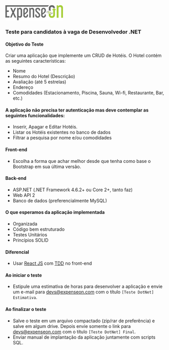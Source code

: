 ![ExpenseOn](expenseon-logo.png)
### Teste para candidatos à vaga de Desenvolvedor .NET

#### Objetivo do Teste

Criar uma aplicação que implemente um CRUD de Hotéis.
O Hotel contém as seguintes características:

- Nome
- Resumo do Hotel (Descrição)
- Avaliação (até 5 estrelas)
- Endereço
- Comodidades (Estacionamento, Piscina, Sauna, Wi-fi, Restaurante, Bar, etc.)

#### A aplicação não precisa ter autenticação mas deve contemplar as seguintes funcionalidades:

- Inserir, Apagar e Editar Hotéis.
- Listar os Hotéis existentes no banco de dados
- Filtrar a pesquisa por nome e/ou comodidades

#### Front-end

- Escolha a forma que achar melhor desde que tenha como base o Bootstrap em sua última versão.

#### Back-end

- ASP.NET (.NET Framework 4.6.2+ ou Core 2+, tanto faz)
- Web API 2
- Banco de dados (preferencialmente MySQL)

#### O que esperamos da aplicação implementada

- Organizada
- Código bem estruturado
- Testes Unitários
- Princípios SOLID

#### Diferencial

- Usar [React JS](https://reactjs.org) com [TDD](https://pt.wikipedia.org/wiki/Test_Driven_Development) no front-end

#### Ao iniciar o teste

- Estipule uma estimativa de horas para desenvolver a aplicação e envie um e-mail para devs@expenseon.com com o título 
`[Teste DotNet] Estimativa`.

#### Ao finalizar o teste

- Salve o teste em um arquivo compactado (zip/rar de preferência) e salve em algum drive. Depois envie somente o link para devs@expenseon.com com o título 
`[Teste DotNet] Final`.
- Enviar manual de implantação da aplicação juntamente com scripts SQL.
